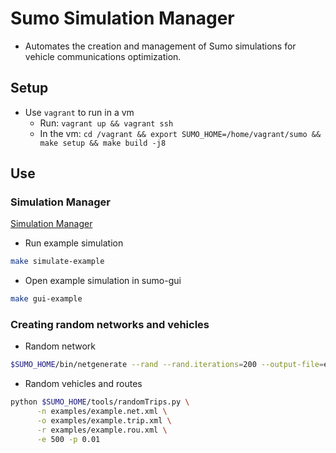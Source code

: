 # Sumo Simulation Manager
- Automates the creation and management of Sumo simulations for vehicle communications optimization.

## Setup
- Use `vagrant` to run in a vm
  - Run: `vagrant up && vagrant ssh`
  - In the vm: `cd /vagrant && export SUMO_HOME=/home/vagrant/sumo && make setup && make build -j8`

## Use

### Simulation Manager
[Simulation Manager](simulation_manager/README.md)

- Run example simulation
```bash
make simulate-example
```

- Open example simulation in sumo-gui
```bash
make gui-example
```

### Creating random networks and vehicles
- Random network
```bash
$SUMO_HOME/bin/netgenerate --rand --rand.iterations=200 --output-file=example.net.xml
```

- Random vehicles and routes
```bash
python $SUMO_HOME/tools/randomTrips.py \
      -n examples/example.net.xml \
      -o examples/example.trip.xml \
      -r examples/example.rou.xml \
      -e 500 -p 0.01
```
